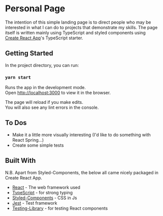 # Personal Page

The intention of this simple landing page is to direct people who may be interested in what I can do to projects that demonstrate my skills. The page itself is written mainly using TypeScript and styled components using [Create React App](https://github.com/facebook/create-react-app)'s TypeScript starter.

## Getting Started

In the project directory, you can run:

### `yarn start`

Runs the app in the development mode.<br />
Open [http://localhost:3000](http://localhost:3000) to view it in the browser.

The page will reload if you make edits.<br />
You will also see any lint errors in the console.

## To Dos

- Make it a little more visually interesting (I'd like to do something with React Spring...)
- Create some simple tests

## Built With

N.B. Apart from Styled-Components, the below all came nicely packaged in Create React App.

- [React](https://reactjs.org/) - The web framework used
- [TypeScript](https://www.typescriptlang.org/docs/home.html) - for strong typing
- [Styled-Components](https://styled-components.com/) - CSS in Js
- [Jest](https://jestjs.io/) - Test framework
- [Testing-Library](https://testing-library.com/docs/react-testing-library/intro) - for testing React components
